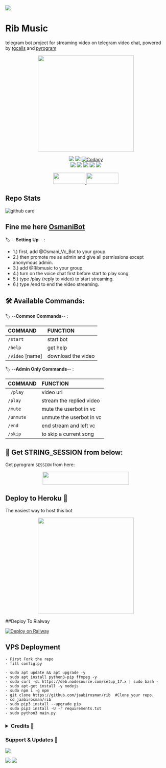 <img src="https://user-images.githubusercontent.com/73097560/115834477-dbab4500-a447-11eb-908a-139a6edaec5c.gif">
<h1> Rib Music </h1>

telegram bot project for streaming video on telegram video chat, powered by [tgcalls](https://github.com/MarshalX/tgcalls) and [pyrogram](https://github.com/pyrogram/pyrogram)

<p align="center"><a href="https://t.me/teamosmani"><img src="https://telegra.ph/file/4621b66d37729b505775a.jpg" width="300"></a></p>
<p align="center">
    <a href="https://www.python.org/" alt="made-with-python"> <img src="https://img.shields.io/badge/Made%20with-Python-black.svg?style=flat-square&logo=python&logoColor=blue&color=green" /></a>
    <a href="https://github.com/jaabirosman/rib/graphs/commit-activity" alt="Maintenance"> <img src="https://img.shields.io/badge/Maintained%3F-yes-green.svg?style=flat-square" /></a>
    <a href="https://app.codacy.com/gh/jaabirosman/rib/dashboard"> <img src="https://img.shields.io/codacy/grade/a723cb464d5a4d25be3152b5d71de82d?color=green&logo=codacy&style=flat-square" alt="Codacy" /></a><br>
    <a href="https://github.com/jaabirosman/rib"> <img src="https://img.shields.io/github/repo-size/jaabirosman/rib?color=green&logo=github&logoColor=blue&style=flat-square" /></a>
    <a href="https://github.com/jaabirosman/rib/commits/main"> <img src="https://img.shields.io/github/last-commit/jaabirosman/rib?color=green&logo=github&logoColor=blue&style=flat-square" /></a>
    <a href="https://github.com/jaabirosman/rib/issues"> <img src="https://img.shields.io/github/issues/jaabirosman/rib?color=green&logo=github&logoColor=blue&style=flat-square" /></a>
    <a href="https://github.com/jaabirosman/rib/network/members"> <img src="https://img.shields.io/github/forks/jaabirosman/rib?color=green&logo=github&logoColor=blue&style=flat-square" /></a>  
    <a href="https://github.com/jaabirosman/rib/network/members"> <img src="https://img.shields.io/github/stars/jaabirosman/rib?color=green&logo=github&logoColor=blue&style=flat-square" /></a>  
</p>


<p align="center">
  <a href="https://github.com/jaabirosman/rib/fork">
    <img src="https://img.shields.io/github/forks/jaabirosman/rib?color=dark&label=FORK&logo=github&style=plastic"width="100" height="35"> 
  </a>
  <a href="https://github.com/jaabirosman/rib/stars">
    <img src="https://img.shields.io/github/stars/jaabirosman/rib?color=dark&label=STARS&logo=github&style=plastic"width="100" height="35">
  </a>
</p>  

## Repo Stats
![github card](https://github-readme-stats.vercel.app/api/pin/?username=jaabirosman&repo=rib&theme=dark)

## Fine me here  [OsmaniBot](https://t.me/Osmani_Vc_Bot)

🏷️ --**Setting Up**-- :
- 1.) first, add @Osmani_Vc_Bot to your group.
- 2.) then promote me as admin and give all permissions except anonymous admin.
- 3.) add @Ribmusic to your group.
- 4.) turn on the voice chat first before start to play song.
- 5.) type /play (reply to video) to start streaming.
- 6.) type /end to end the video streaming.

## 🛠 Available Commands:

🏷️ --**Common Commands**-- :

COMMAND | FUNCTION
:--- | :---
`/start` | start bot
`/help`| get help
`/video` [name] | download the video

🏷️ --**Admin Only Commands**-- :

COMMAND | FUNCTION
:--- | :---
` /play` | video url
`/play`| stream the replied video
`/mute` | mute the userbot in vc
`/unmute` | unmute the userbot in vc
`/end`| end stream and left vc
`/skip`| to skip a current song

## 🍁 Get STRING_SESSION from below:

Get pyrogram `SESSION` from here:


<p align="center"><a href="https://t.me/session_string_generator_bot"><img src="https://img.shields.io/badge/REPLIT-SESSION-yellow?style=plastic&logo=replit&logoColor=red"width="270" height="40" /></a></p>



##  Deploy to Heroku  🤝
The easiest way to host this bot


<p align="center"><a href="https://heroku.com/deploy?template=https://github.com/jaabirosman/rib"><img src="https://img.shields.io/badge/HEROKU-DEPLOY-blue?style=plastic&logo=heroku&logoColor=yellow"width="300"heigh="100" /></a></p>

##Deploy To Rialway

[![Deploy on Railway](https://railway.app/button.svg)](https://railway.app/new/template/_5Kf3Z?referralCode=osmani)

## VPS Deployment
```
- First Fork the repo
- fill config.py

- sudo apt update && apt upgrade -y 
- sudo apt install python3-pip ffmpeg -y
- sudo curl -sL https://deb.nodesource.com/setup_17.x | sudo bash -
- sudo apt-get install -y nodejs
- sudo npm i -g npm
- git clone https://github.com/jaabirosman/rib  #Clone your repo.
- cd jaabirosman/rib
- sudo pip3 install --upgrade pip
- sudo pip3 install -U -r requirements.txt
- sudo python3 main.py
```
 </details> 

 <h3> <details>
  <summary><b>Credits 💖</b></summary>

- [Osmani Coder](https://github.com/jaabirosman) for Editing
- [Ribaj](https://github.com/Ribaj) for [Pyrogram](https://github.com/pyrogram) 
</details> </h3>

### Support & Updates 🌹
<a href="https://t.me/osmanigroupbot"><img src="https://img.shields.io/badge/Join-Group%20Support-blue.svg?style=for-the-badge&logo=Telegram">

</a> <a href="https://t.me/teamosmani"><img src="https://img.shields.io/badge/Join-Updates%20Channel-blue.svg?style=for-the-badge&logo=Telegram"></a>
<img src="https://user-images.githubusercontent.com/73097560/115834477-dbab4500-a447-11eb-908a-139a6edaec5c.gif">
